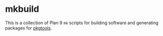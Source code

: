 # mkbuild

This is a collection of Plan 9 `mk` scripts for building software and generating
packages for [pkgtools](https://github.com/zandralinux/pkgtools).
